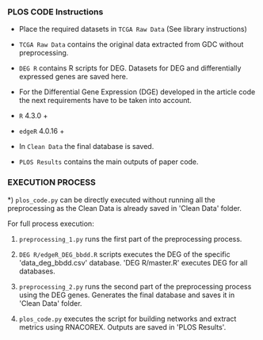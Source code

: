 ### PLOS CODE Instructions

* Place the required datasets in `TCGA Raw Data` (See library instructions)

* `TCGA Raw Data` contains the original data extracted from GDC without preprocessing.

* `DEG R` contains R scripts for DEG. Datasets for DEG and differentially expressed genes are saved here. 

* For the Differential Gene Expression (DGE) developed in the article code the next requirements have to be taken into account.

- `R` 4.3.0 +

- `edgeR` 4.0.16 +

* In `Clean Data` the final database is saved.

* `PLOS Results` contains the main outputs of paper code.


### EXECUTION PROCESS

*) `plos_code.py` can be directly executed without running all the preprocessing as the Clean Data is already saved in 'Clean Data' folder.

For full process execution:

1) `preprocessing_1.py` runs the first part of the preprocessing process.

2) `DEG R/edgeR_DEG_bbdd.R` scripts executes the DEG of the specific 'data_deg_bbdd.csv' database. 'DEG R/master.R' executes DEG for all databases.

3) `preprocessing_2.py` runs the second part of the preprocessing process using the DEG genes. Generates the final database and saves it in 'Clean Data' folder.

4) `plos_code.py` executes the script for building networks and extract metrics using RNACOREX. Outputs are saved in 'PLOS Results'.
